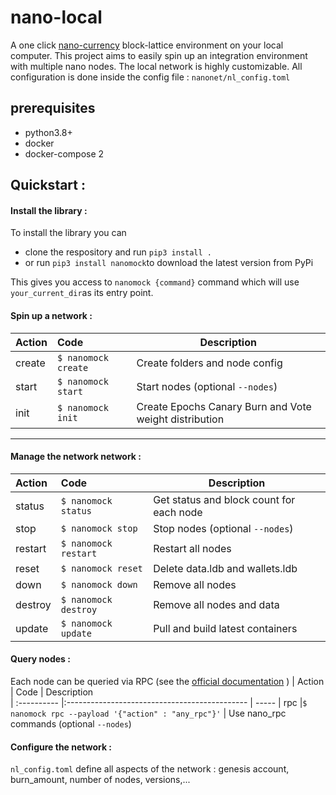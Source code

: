 # nano-local

A one click [nano-currency](https://nano.org) block-lattice environment on your local computer.
This project aims to easily spin up an integration environment with multiple nano nodes.
The local network is highly customizable.
All configuration is done inside the config file : `nanonet/nl_config.toml`

## prerequisites 

* python3.8+
* docker
* docker-compose 2

## Quickstart :

#### Install the library :

To install the library you can
- clone the respository and run `pip3 install .`
- or run `pip3 install nanomock`to download the latest version from PyPi

This gives you access to `nanomock {command}` command which will use `your_current_dir`as its entry point.

#### Spin up a network :

| Action            | Code                                              | Description  
| :----------       |:---------------------------------------------     | -----
| create            |`$ nanomock create`                                  | Create folders and node config 
| start             |`$ nanomock start`                                   | Start nodes (optional `--nodes`)
| init              |`$ nanomock init`                                    | Create Epochs Canary Burn and Vote weight distribution 
--------
#### Manage the network network :
| Action            | Code                                              | Description  
| :----------       |:---------------------------------------------     | -----
| status            |`$ nanomock status`                                  | Get status and block count for each node
| stop              |`$ nanomock stop`                                    | Stop nodes (optional `--nodes`)
| restart           |`$ nanomock restart`                                 | Restart all nodes  
| reset             |`$ nanomock reset`                                   | Delete data.ldb and wallets.ldb
| down              |`$ nanomock down`                                    | Remove all nodes
| destroy           |`$ nanomock destroy`                                 | Remove all nodes and data
| update            |`$ nanomock update `                                 | Pull and build latest containers

####  Query nodes :

Each node can be queried via RPC (see the [official documentation](https://docs.nano.org/commands/rpc-protocol/) )
| Action            | Code                                              | Description  
| :----------       |:---------------------------------------------     | -----
| rpc               |`$ nanomock rpc --payload '{"action" : "any_rpc"}'`  | Use nano_rpc commands (optional `--nodes`)


#### Configure the network :

`nl_config.toml` define all aspects of the network : genesis account, burn_amount, number of nodes, versions,...

